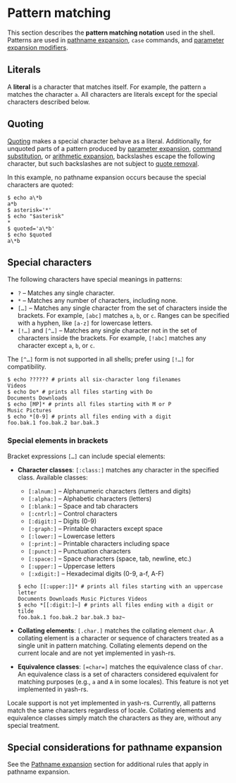 # Pattern matching

This section describes the **pattern matching notation** used in the shell. Patterns are used in [pathname expansion](language/words/globbing.md), `case` commands, and [parameter expansion modifiers](language/words/parameters.md#modifiers).

## Literals

A **literal** is a character that matches itself. For example, the pattern `a` matches the character `a`. All characters are literals except for the special characters described below.

## Quoting

[Quoting](language/words/quoting.md) makes a special character behave as a literal. Additionally, for unquoted parts of a pattern produced by [parameter expansion](language/words/parameters.md), [command substitution](language/words/command_substitution.md), or [arithmetic expansion](language/words/arithmetic.md), backslashes escape the following character, but such backslashes are not subject to [quote removal](language/words/quoting.md#quote-removal).

In this example, no pathname expansion occurs because the special characters are quoted:

```shell
$ echo a\*b
a*b
$ asterisk='*'
$ echo "$asterisk"
*
$ quoted='a\*b'
$ echo $quoted
a\*b
```

## Special characters

The following characters have special meanings in patterns:

- `?` – Matches any single character.
- `*` – Matches any number of characters, including none.
- `[…]` – Matches any single character from the set of characters inside the brackets. For example, `[abc]` matches `a`, `b`, or `c`. Ranges can be specified with a hyphen, like `[a-z]` for lowercase letters.
- `[!…]` and `[^…]` – Matches any single character not in the set of characters inside the brackets. For example, `[!abc]` matches any character except `a`, `b`, or `c`.

The `[^…]` form is not supported in all shells; prefer using `[!…]` for compatibility.

```shell,no_run
$ echo ?????? # prints all six-character long filenames
Videos
$ echo Do* # prints all files starting with Do
Documents Downloads
$ echo [MP]* # prints all files starting with M or P
Music Pictures
$ echo *[0-9] # prints all files ending with a digit
foo.bak.1 foo.bak.2 bar.bak.3
```

### Special elements in brackets

Bracket expressions `[…]` can include special elements:

- **Character classes**: `[:class:]` matches any character in the specified class. Available classes:
    - `[:alnum:]` – Alphanumeric characters (letters and digits)
    - `[:alpha:]` – Alphabetic characters (letters)
    - `[:blank:]` – Space and tab characters
    - `[:cntrl:]` – Control characters
    - `[:digit:]` – Digits (0-9)
    - `[:graph:]` – Printable characters except space
    - `[:lower:]` – Lowercase letters
    - `[:print:]` – Printable characters including space
    - `[:punct:]` – Punctuation characters
    - `[:space:]` – Space characters (space, tab, newline, etc.)
    - `[:upper:]` – Uppercase letters
    - `[:xdigit:]` – Hexadecimal digits (0-9, a-f, A-F)

    ```shell,no_run
    $ echo [[:upper:]]* # prints all files starting with an uppercase letter
    Documents Downloads Music Pictures Videos
    $ echo *[[:digit:]~] # prints all files ending with a digit or tilde
    foo.bak.1 foo.bak.2 bar.bak.3 baz~
    ```

- **Collating elements**: `[.char.]` matches the collating element `char`. A collating element is a character or sequence of characters treated as a single unit in pattern matching. Collating elements depend on the current locale and are not yet implemented in yash-rs.

- **Equivalence classes**: `[=char=]` matches the equivalence class of `char`. An equivalence class is a set of characters considered equivalent for matching purposes (e.g., `a` and `A` in some locales). This feature is not yet implemented in yash-rs.

<p class="warning">
Locale support is not yet implemented in yash-rs. Currently, all patterns match the same characters regardless of locale. Collating elements and equivalence classes simply match the characters as they are, without any special treatment.
</p>

<!-- TODO caseglob -->

## Special considerations for pathname expansion

See the [Pathname expansion](language/words/globbing.md#pattern-syntax) section for additional rules that apply in pathname expansion.
